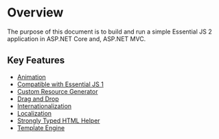 # Overview

The purpose of this document is to build and run a simple Essential JS 2 application in ASP.NET Core and,
ASP.NET MVC.

## Key Features

* [Animation](animation/)
* [Compatible with Essential JS 1](compatible-with-essentialjs1/)
* [Custom Resource Generator](custom-resource-generator/)
* [Drag and Drop](drag-and-drop/)
* [Internationalization](internationalization/)
* [Localization](localization/)
* [Strongly Typed HTML Helper](strongly-typed-html-helper/)
* [Template Engine](template-engine/)

